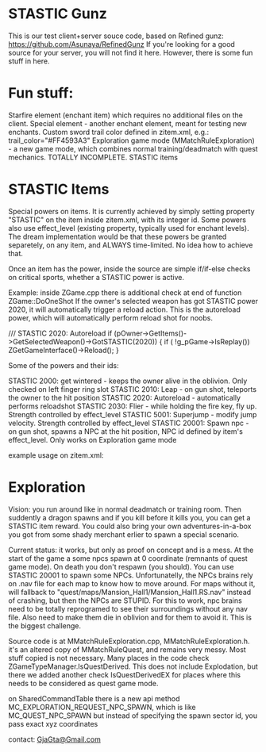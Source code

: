 # STASTIC Gunz

This is our test client+server souce code, based on Refined gunz: https://github.com/Asunaya/RefinedGunz
If you're looking for a good source for your server, you will not find it here. However, there is some fun stuff in here.

# Fun stuff:
Starfire element (enchant item) which requires no additional files on the client.
Special element - another enchant element, meant for testing new enchants.
Custom sword trail color defined in zitem.xml, e.g.: trail_color="#FF4593A3"
Exploration game mode (MMatchRuleExploration) - a new game mode, which combines normal training/deadmatch with quest mechanics. TOTALLY INCOMPLETE.
STASTIC items

# STASTIC Items
Special powers on items. 
It is currently achieved by simply setting property "STASTIC" on the item inside zitem.xml, with its integer id. Some powers also use effect_level (existing property, typically used for enchant levels).
The dream implementation would be that these powers be granted separetely, on any item, and ALWAYS time-limited. No idea how to achieve that.

Once an item has the power, inside the source are simple if/if-else checks on critical sports, whether a STASTIC power is active.

Example: inside ZGame.cpp there is additional check at end of function ZGame::DoOneShot
If the owner's selected weapon has got STASTIC power 2020, it will automatically trigger a reload action. 
This is the autoreload power, which will automatically perform reload shot for noobs.

/// STASTIC 2020: Autoreload
if (pOwner->GetItems()->GetSelectedWeapon()->GotSTASTIC(2020)) {
	if ( !g_pGame->IsReplay())
		ZGetGameInterface()->Reload();
}

Some of the powers and their ids:

STASTIC 2000: get wintered - keeps the owner alive in the oblivion. Only checked on left finger ring slot
STASTIC 2010: Leap - on gun shot, teleports the owner to the hit position 
STASTIC 2020: Autoreload - automatically performs reloadshot
STASTIC 2030: Flier - while holding the fire key, fly up. Strength controlled by effect_level
STASTIC 5001: Superjump - modify jump velocity. Strength controlled by effect_level
STASTIC 20001: Spawn npc - on gun shot, spawns a NPC at the hit position, NPC id defined by item's effect_level. Only works on Exploration game mode

example usage on zitem.xml:
 <ITEM id="102000" name="Winter Ring" STASTIC="2000" type="equip" res_sex="a" res_level="4" slot="finger" weight="1" bt_price="100000" hp="0" ap="0" maxwt="5" color="#FF4593A3" trail_color="#FF4593A3" desc="Wear this special ring on your left finger to get wintered." />
 <ITEM id="102021" name="Flier Wings" mesh_name="eq_blade_wing" STASTIC="2030" effect_level="10" type="custom" res_sex="a" res_level="50" slot="custom" weapon="medkit" weight="1" bt_price="1000000" delay="50" damage="0" ctrl_ability="0" magazine="9999" reloadtime="2" slug_output="false" gadget_id="0" hp="0" ap="0" maxwt="0" sf="0" fr="0" cr="0" pr="0" lr="0" color="#FF4593A3" image_id="3" bullet_image_id="0" magazine_image_id="0" desc="Wings of flying - now in your pocket." snd_fire="we_grenade_fire" maxbullet="8000" />

# Exploration
Vision: you run around like in normal deadmatch or training room. Then suddently a dragon spawns and if you kill before it kills you, you can get a STASTIC item reward. You could also bring your own adventures-in-a-box you got from some shady merchant erlier to spawn a special scenario.

Current status: it works, but only as proof on concept and is a mess. At the start of the game a some npcs spawn at 0 coordinate (remnants of quest game mode). On death you don't respawn (you should). You can use STASTIC 20001 to spawn some NPCs.
Unfortunatelly, the NPCs brains rely on .nav file for each map to know how to move around. For maps without it, will fallback to "quest/maps/Mansion_Hall1/Mansion_Hall1.RS.nav" instead of crashing, but then the NPCs are STUPID. For this to work, npc brains need to be totally reprogramed to see their surroundings without any nav file. Also need to make them die in oblivion and for them to avoid it. This is the biggest challenge.

Source code is at MMatchRuleExploration.cpp, MMatchRuleExploration.h. it's an altered copy of MMatchRuleQuest, and remains very messy. Most stuff copied is not necessary.
Many places in the code check ZGameTypeManager.IsQuestDerived. This does not include Explodation, but there we added another check IsQuestDerivedEX for places where this needs to be considered as quest game mode.

on SharedCommandTable there is a new api method MC_EXPLORATION_REQUEST_NPC_SPAWN, which is like MC_QUEST_NPC_SPAWN but instead of specifying the spawn sector id, you pass exact xyz coordinates

contact: GjaGta@Gmail.com
